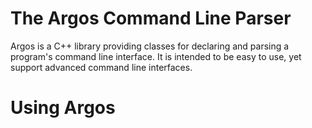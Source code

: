 The Argos Command Line Parser
=============================

Argos is a C++ library providing classes for declaring and parsing a program's command line
interface. It is intended to be easy to use, yet support advanced command line interfaces.

# Using Argos
